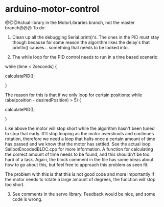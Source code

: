 # arduino-motor-control
@@@Actual library in the MotorLibraries branch, not the master branch@@@ 
To do: 

1. Clean up all the debugging Serial.print()'s. The ones in the PID must stay though because for some reason the algorithm likes the delay's that println() causes... something that needs to be looked into. 

2. The while loop for the PID control needs to run in a time based scenerio: 

while (time < 2seconds) {

  calculatePID();

}

The reason for this is that if we only loop for certain positions:
while (abs(position - desiredPosition) > 5) {
 
  calculatePID();

}

Like above the motor will stop short while the algorithm hasn't been tuned to stop that early. It'll stop looping as the motor overshoots and continues rotation, therefore we need a loop that halts once a certain amount of time has passed and we know that the motor has settled. See the actual loop SailbotEncodedBLDC.cpp for more information.
A function for calculating the correct amount of time needs to be found, and this shouldn't be too hard of a task. Again, the block comment in the file has some ideas about how to go about this, but feel free to approach this problem as seen fit.

The problem with this is that this is not good code and more importantly if the motor needs to rotate a large amount of degrees, the function will stop too short.

3. See comments in the servo library. Feedback would be nice, and some code is wrong. 
